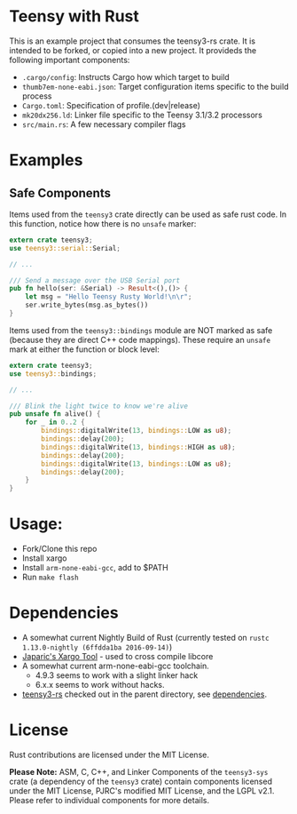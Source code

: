 # Teensy with Rust

This is an example project that consumes the teensy3-rs crate. It is intended to be forked, or copied into a new project. It provideds the following important components:

* `.cargo/config`: Instructs Cargo how which target to build
* `thumb7em-none-eabi.json`: Target configuration items specific to the build process
* `Cargo.toml`: Specification of profile.(dev|release)
* `mk20dx256.ld`: Linker file specific to the Teensy 3.1/3.2 processors
* `src/main.rs`: A few necessary compiler flags

# Examples

## Safe Components

Items used from the `teensy3` crate directly can be used as safe rust code. In this function, notice how there is no `unsafe` marker:

```rust
extern crate teensy3;
use teensy3::serial::Serial;

// ...

/// Send a message over the USB Serial port
pub fn hello(ser: &Serial) -> Result<(),()> {
    let msg = "Hello Teensy Rusty World!\n\r";
    ser.write_bytes(msg.as_bytes())
}
```

Items used from the `teensy3::bindings` module are NOT marked as safe (because they are direct C++ code mappings). These require an `unsafe` mark at either the function or block level:

```rust
extern crate teensy3;
use teensy3::bindings;

// ...

/// Blink the light twice to know we're alive
pub unsafe fn alive() {
    for _ in 0..2 {
        bindings::digitalWrite(13, bindings::LOW as u8);
        bindings::delay(200);
        bindings::digitalWrite(13, bindings::HIGH as u8);
        bindings::delay(200);
        bindings::digitalWrite(13, bindings::LOW as u8);
        bindings::delay(200);
    }
}
```

# Usage:

* Fork/Clone this repo
* Install xargo
* Install `arm-none-eabi-gcc`, add to $PATH
* Run `make flash`

# Dependencies

* A somewhat current Nightly Build of Rust (currently tested on `rustc 1.13.0-nightly (6ffdda1ba 2016-09-14)`)
* [Japaric's Xargo Tool](https://github.com/japaric/xargo) - used to cross compile libcore
* A somewhat current arm-none-eabi-gcc toolchain.
    * 4.9.3 seems to work with a slight linker hack
    * 6.x.x seems to work without hacks.
* [teensy3-rs](https://github.com/sashman/teensy3-rs) checked out in the parent directory, see [dependencies](https://github.com/sashman/teensy3-rs-demo/blob/630e7d7191ff2b97109f56ae13234856f75121be/Cargo.toml#L6).

# License

Rust contributions are licensed under the MIT License.

**Please Note:** ASM, C, C++, and Linker Components of the `teensy3-sys` crate (a dependency of the `teensy3` crate) contain components licensed under the MIT License, PJRC's modified MIT License, and the LGPL v2.1. Please refer to individual components for more details.

